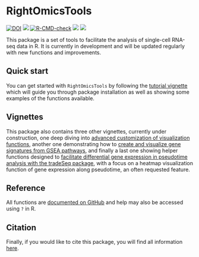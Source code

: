
<!-- README.md is generated from README.Rmd. Please edit that file -->

# RightOmicsTools

<!-- badges: start -->

[![DOI](https://zenodo.org/badge/DOI/10.5281/zenodo.12518909.svg)](https://doi.org/10.5281/zenodo.12518909)
[![](https://img.shields.io/badge/devel%20version-2.2.0-orange.svg)](https://github.com/Alexis-Varin/RightOmicsTools)
[![R-CMD-check](https://github.com/Alexis-Varin/RightOmicsTools/actions/workflows/R-CMD-check.yaml/badge.svg)](https://github.com/Alexis-Varin/RightOmicsTools/actions/workflows/R-CMD-check.yaml)
[![](https://img.shields.io/github/languages/code-size/Alexis-Varin/RightOmicsTools.svg)](https://github.com/Alexis-Varin/RightOmicsTools)
[![](https://img.shields.io/github/last-commit/Alexis-Varin/RightOmicsTools.svg)](https://github.com/Alexis-Varin/RightOmicsTools/commits/main)
<!-- badges: end -->

This package is a set of tools to facilitate the analysis of single-cell
RNA-seq data in R. It is currently in development and will be updated
regularly with new functions and improvements.

## Quick start

You can get started with `RightOmicsTools` by following the [tutorial
vignette](https://alexis-varin.github.io/RightOmicsTools/articles/RightOmicsTools.html)
which will guide you through package installation as well as showing
some examples of the functions available.

## Vignettes

This package also contains three other vignettes, currently under
construction, one deep diving into [advanced customization of
visualization
functions](https://alexis-varin.github.io/RightOmicsTools/articles/Visualization.html),
another one demonstrating how to [create and visualize gene signatures
from GSEA
pathways](https://alexis-varin.github.io/RightOmicsTools/articles/GSEA.html),
and finally a last one showing helper functions designed to [facilitate
differential gene expression in pseudotime analysis with the tradeSeq
package](https://alexis-varin.github.io/RightOmicsTools/articles/GSEA.html),
with a focus on a heatmap visualization function of gene expression
along pseudotime, an often requested feature.

## Reference

All functions are [documented on
GitHub](https://alexis-varin.github.io/RightOmicsTools/reference/index.html)
and help may also be accessed using `?` in R.

## Citation

Finally, if you would like to cite this package, you will find all
information
[here](https://alexis-varin.github.io/RightOmicsTools/authors.html).
